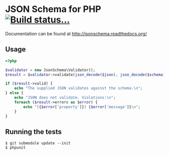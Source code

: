 # JSON Schema for PHP [![Build status...](https://secure.travis-ci.org/justinrainbow/json-schema.png)](http://travis-ci.org/justinrainbow/json-schema)

Documentation can be found at http://jsonschema.readthedocs.org/

## Usage

```php
<?php

$validator = new JsonSchema\Validator();
$result = $validator->validate(json_decode($json), json_decode($schema));

if ($result->valid) {
    echo "The supplied JSON validates against the schema.\n";
} else {
    echo "JSON does not validate. Violations:\n";
    foreach ($result->errors as $error) {
        echo "[{$error['property']}] {$error['message']}\n";
    }
}
```

## Running the tests

    $ git submodule update --init
    $ phpunit
